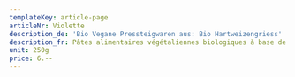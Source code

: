 ```yaml
---
templateKey: article-page
articleNr: Violette
description_de: 'Bio Vegane Pressteigwaren aus: Bio Hartweizengriess'
description_fr: Pâtes alimentaires végétaliennes biologiques à base de semoule de blé dur bio
unit: 250g
price: 6.--
---
```


